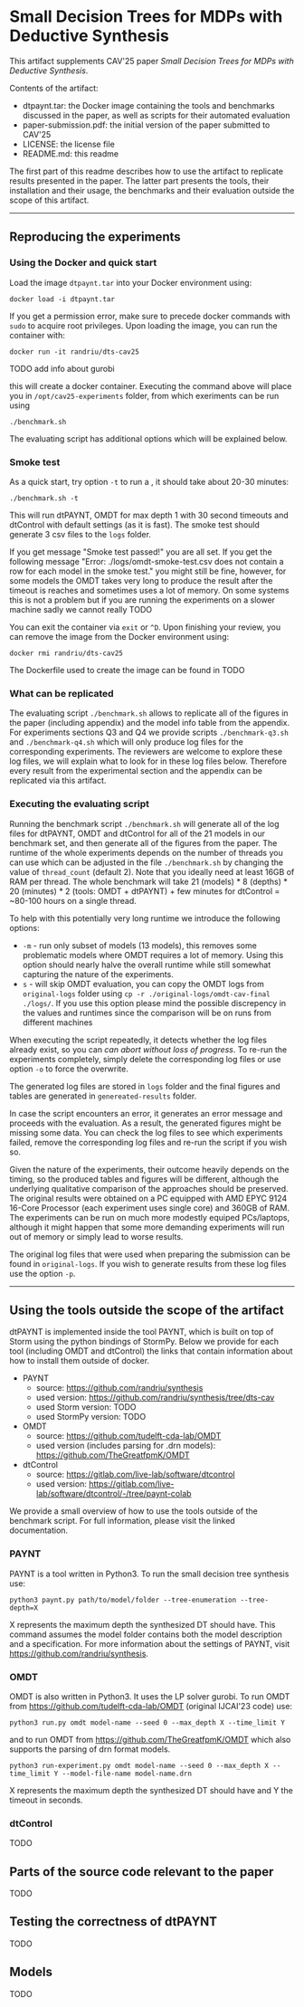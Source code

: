 # Small Decision Trees for MDPs with Deductive Synthesis

This artifact supplements CAV'25 paper *Small Decision Trees for MDPs with Deductive Synthesis*.


Contents of the artifact:
- dtpaynt.tar: the Docker image containing the tools and benchmarks discussed in the paper, as well as scripts for their automated evaluation
- paper-submission.pdf: the initial version of the paper submitted to CAV'25
- LICENSE: the license file
- README.md: this readme

The first part of this readme describes how to use the artifact to replicate results presented in the paper. The latter part presents the tools, their installation and their usage, the benchmarks and their evaluation outside the scope of this artifact.

---

## Reproducing the experiments

### Using the Docker and quick start

Load the image `dtpaynt.tar` into your Docker environment using:
```
docker load -i dtpaynt.tar
```

If you get a permission error, make sure to precede docker commands with `sudo` to acquire root privileges. Upon loading the image, you can run the container with:
```
docker run -it randriu/dts-cav25
```

TODO add info about gurobi

this will create a docker container. Executing the command above will place you in `/opt/cav25-experiments` folder, from which exeriments can be run using
```
./benchmark.sh 
```

The evaluating script has additional options which will be explained below. 

### Smoke test

As a quick start, try option `-t` to run a , it should take about 20-30 minutes:
```
./benchmark.sh -t
```
This will run dtPAYNT, OMDT for max depth 1 with 30 second timeouts and dtControl with default settings (as it is fast). The smoke test should generate 3 csv files to the `logs` folder.

If you get message "Smoke test passed!" you are all set. If you get the following message "Error: ./logs/omdt-smoke-test.csv does not contain a row for each model in the smoke test." you might still be fine, however, for some models the OMDT takes very long to produce the result after the timeout is reaches and sometimes uses a lot of memory. On some systems this is not a problem but if you are running the experiments on a slower machine sadly we cannot really TODO

You can exit the container via `exit` or `^D`. Upon finishing your review, you can remove the image from the Docker environment using:
```
docker rmi randriu/dts-cav25
```

The Dockerfile used to create the image can be found in TODO

### What can be replicated

The evaluating script `./benchmark.sh` allows to replicate all of the figures in the paper (including appendix) and the model info table from the appendix. For experiments sections Q3 and Q4 we provide scripts `./benchmark-q3.sh` and `./benchmark-q4.sh` which will only produce log files for the corresponding experiments. The reviewers are welcome to explore these log files, we will explain what to look for in these log files below. Therefore every result from the experimental section and the appendix can be replicated via this artifact.

### Executing the evaluating script

Running the benchmark script `./benchmark.sh` will generate all of the log files for dtPAYNT, OMDT and dtControl for all of the 21 models in our benchmark set, and then generate all of the figures from the paper. The runtime of the whole experiments depends on the number of threads you can use which can be adjusted in the file `./benchmark.sh` by changing the value of `thread_count` (default 2). Note that you ideally need at least 16GB of RAM per thread. The whole benchmark will take 21 (models) * 8 (depths) * 20 (minutes) * 2 (tools: OMDT + dtPAYNT) + few minutes for dtControl = ~80-100 hours on a single thread.

To help with this potentially very long runtime we introduce the following options:

- `-m` - run only subset of models (13 models), this removes some problematic models where OMDT requires a lot of memory. Using this option should nearly halve the overall runtime while still somewhat capturing the nature of the experiments.
- `s` - will skip OMDT evaluation, you can copy the OMDT logs from `original-logs` folder using `cp -r ./original-logs/omdt-cav-final ./logs/`. If you use this option please mind the possible discrepency in the values and runtimes since the comparison will be on runs from different machines

When executing the script repeatedly, it detects whether the log files already exist, so you can *can abort without loss of progress*. To re-run the experiments completely, simply delete the corresponding log files or use option `-o` to force the overwrite.

The generated log files are stored in `logs` folder and the final figures and tables are generated in `genereated-results` folder.

In case the script encounters an error, it generates an error message and proceeds with the evaluation. As a result, the generated figures might be missing some data. You can check the log files to see which experiments failed, remove the corresponding log files and re-run the script if you wish so.

Given the nature of the experiments, their outcome heavily depends on the timing, so the produced tables and figures will be different, although the underlying qualitative comparison of the approaches should be preserved. The original results were obtained on a PC equipped with AMD EPYC 9124 16-Core Processor (each experiment uses single core) and 360GB of RAM. The experiments can be run on much more modestly equiped PCs/laptops, although it might happen that some more demanding experiments will run out of memory or simply lead to worse results.

The original log files that were used when preparing the submission can be found in `original-logs`. If you wish to generate results from these log files use the option `-p`.

---

## Using the tools outside the scope of the artifact

dtPAYNT is implemented inside the tool PAYNT, which is built on top of Storm using the python bindings of StormPy. Below we provide for each tool (including OMDT and dtControl) the links that contain information about how to install them outside of docker.

- PAYNT
    - source: https://github.com/randriu/synthesis
    - used version: https://github.com/randriu/synthesis/tree/dts-cav
    - used Storm version: TODO
    - used StormPy version: TODO
- OMDT
    - source: https://github.com/tudelft-cda-lab/OMDT
    - used version (includes parsing for .drn models): https://github.com/TheGreatfpmK/OMDT
- dtControl
    - source: https://gitlab.com/live-lab/software/dtcontrol
    - used version: https://gitlab.com/live-lab/software/dtcontrol/-/tree/paynt-colab

We provide a small overview of how to use the tools outside of the benchmark script. For full information, please visit the linked documentation.

### PAYNT

PAYNT is a tool written in Python3. To run the small decision tree synthesis use:

```
python3 paynt.py path/to/model/folder --tree-enumeration --tree-depth=X
```

X represents the maximum depth the synthesized DT should have. This command assumes the model folder contains both the model description and a specification. For more information about the settings of PAYNT, visit https://github.com/randriu/synthesis.

### OMDT

OMDT is also written in Python3. It uses the LP solver gurobi. To run OMDT from https://github.com/tudelft-cda-lab/OMDT (original IJCAI'23 code) use:

```
python3 run.py omdt model-name --seed 0 --max_depth X --time_limit Y
```

and to run OMDT from https://github.com/TheGreatfpmK/OMDT which also supports the parsing of drn format models.

```
python3 run-experiment.py omdt model-name --seed 0 --max_depth X --time_limit Y --model-file-name model-name.drn
```

X represents the maximum depth the synthesized DT should have and Y the timeout in seconds.


### dtControl

TODO


## Parts of the source code relevant to the paper

TODO

## Testing the correctness of dtPAYNT

TODO

## Models

TODO
